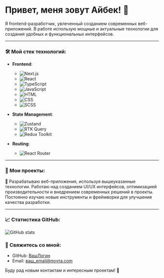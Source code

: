 # Привет, меня зовут Айбек! 👋

Я frontend-разработчик, увлеченный созданием современных веб-приложений. В работе использую мощные и актуальные технологии для создания удобных и функциональных интерфейсов. 

---

### 🛠️ Мой стек технологий:

- **Frontend**:
  - ![Next.js](https://img.shields.io/badge/Next.js-000000?style=for-the-badge&logo=next.js&logoColor=white)
  - ![React](https://img.shields.io/badge/React-61DAFB?style=for-the-badge&logo=react&logoColor=white)
  - ![TypeScript](https://img.shields.io/badge/TypeScript-007ACC?style=for-the-badge&logo=typescript&logoColor=white)
  - ![JavaScript](https://img.shields.io/badge/JavaScript-F7DF1E?style=for-the-badge&logo=javascript&logoColor=black)
  - ![HTML](https://img.shields.io/badge/HTML5-E34F26?style=for-the-badge&logo=html5&logoColor=white)
  - ![CSS](https://img.shields.io/badge/CSS3-1572B6?style=for-the-badge&logo=css3&logoColor=white)
  - ![SCSS](https://img.shields.io/badge/SCSS-CC6699?style=for-the-badge&logo=sass&logoColor=white)

- **State Management**:
  - ![Zustand](https://img.shields.io/badge/Zustand-764ABC?style=for-the-badge&logo=zotero&logoColor=white)
  - ![RTK Query](https://img.shields.io/badge/RTK%20Query-764ABC?style=for-the-badge&logo=redux&logoColor=white)
  - ![Redux Toolkit](https://img.shields.io/badge/Redux%20Toolkit-764ABC?style=for-the-badge&logo=redux&logoColor=white)

- **Routing**:
  - ![React Router](https://img.shields.io/badge/React%20Router-CA4245?style=for-the-badge&logo=react-router&logoColor=white)

---

### 📂 Мои проекты:

🔹 Разрабатываю веб-приложения, используя вышеуказанные технологии. Работаю над созданием UI/UX интерфейсов, оптимизацией производительности и внедрением современных решений в проекты. Постоянно изучаю новые инструменты и фреймворки для улучшения качества разработки.

---

### 📈 Статистика GitHub:
![GitHub stats](https://github-readme-stats.vercel.app/api?username=Aibekdew&show_icons=true&theme=radical)

### 💬 Свяжитесь со мной:

- GitHub: [ВашЛогин](https://github.com/ВашЛогин)
- Email: ваш_email@почта.com

Буду рад новым контактам и интересным проектам! 🚀

